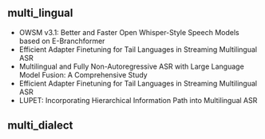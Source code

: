## multi_lingual
- OWSM v3.1: Better and Faster Open Whisper-Style Speech Models based on E-Branchformer
- Efficient Adapter Finetuning for Tail Languages in Streaming Multilingual ASR
- Multilingual and Fully Non-Autoregressive ASR with Large Language Model Fusion: A Comprehensive Study
- Efficient Adapter Finetuning for Tail Languages in Streaming Multilingual ASR
- LUPET: Incorporating Hierarchical Information Path into Multilingual ASR
## multi_dialect

